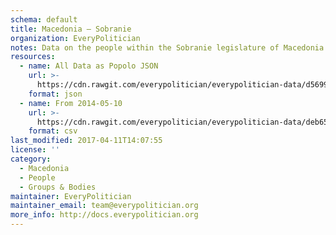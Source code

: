 ```yaml
---
schema: default
title: Macedonia — Sobranie
organization: EveryPolitician
notes: Data on the people within the Sobranie legislature of Macedonia.
resources:
  - name: All Data as Popolo JSON
    url: >-
      https://cdn.rawgit.com/everypolitician/everypolitician-data/d569904507845f8ab80e1826d2d88be7eaabc1f8/data/Macedonia/Sobranie/ep-popolo-v1.0.json
    format: json
  - name: From 2014-05-10
    url: >-
      https://cdn.rawgit.com/everypolitician/everypolitician-data/deb658a43e38b03b739d8d799ba2e607d46ac208/data/Macedonia/Sobranie/term-2014.csv
    format: csv
last_modified: 2017-04-11T14:07:55
license: ''
category:
  - Macedonia
  - People
  - Groups & Bodies
maintainer: EveryPolitician
maintainer_email: team@everypolitician.org
more_info: http://docs.everypolitician.org
---
```

